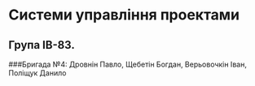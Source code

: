 ﻿# Системи управління проектами
## Група ІВ-83. 
###Бригада №4: Дровнін Павло, Щебетін Богдан, Верьовочкін Іван, Поліщук Данило
